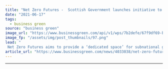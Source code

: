 ```yaml
---
title: "Net Zero Futures -  Scottish Government launches initiative to accelerate regional climate action"
date: "2021-06-17"
tags: 
  - business green
source: "business green"
image_url: "https://www.businessgreen.com/api/v1/wps/7b2defe/67f9df69-b5b4-443a-af7b-24368112fdb8/4/edinburgh-at-dusk-185x114.png"
image_fp: "/assets/img/post_thumbnails/97.png"
lead: "
 Net Zero Futures aims to provide a ‘dedicated space’ for subnational governments to share net zero learnings and hear from scientific experts, according to Climate Group  ..."
article_url: "https://www.businessgreen.com/news/4033038/net-zero-futures-scottish-government-launches-initiative-accelerate-regional-climate-action"
---
```


---
